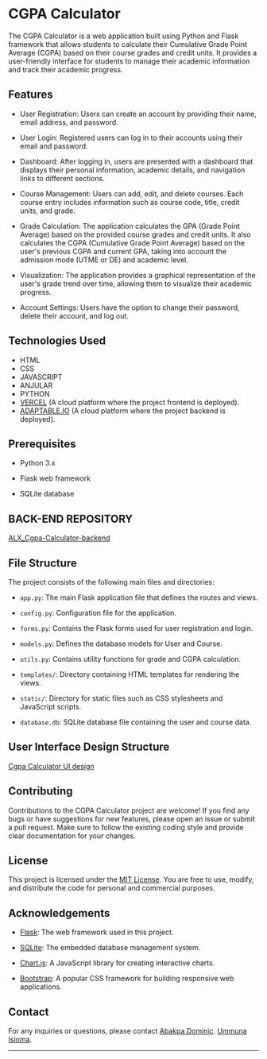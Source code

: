 # CGPA Calculator

The CGPA Calculator is a web application built using Python and Flask framework that allows students to calculate their Cumulative Grade Point Average (CGPA) based on their course grades and credit units. It provides a user-friendly interface for students to manage their academic information and track their academic progress.

## Features

- User Registration: Users can create an account by providing their name, email address, and password.

- User Login: Registered users can log in to their accounts using their email and password.

- Dashboard: After logging in, users are presented with a dashboard that displays their personal information, academic details, and navigation links to different sections.

- Course Management: Users can add, edit, and delete courses. Each course entry includes information such as course code, title, credit units, and grade.

- Grade Calculation: The application calculates the GPA (Grade Point Average) based on the provided course grades and credit units. It also calculates the CGPA (Cumulative Grade Point Average) based on the user's previous CGPA and current GPA, taking into account the admission mode (UTME or DE) and academic level.

- Visualization: The application provides a graphical representation of the user's grade trend over time, allowing them to visualize their academic progress.

- Account Settings: Users have the option to change their password, delete their account, and log out.

## Technologies Used
- HTML
- CSS
- JAVASCRIPT
- ANJULAR
- PYTHON
- [VERCEL](https://vercel.com/home) (A cloud platform where the project frontend is deployed).
- [ADAPTABLE.IO](https://adaptable.io/) (A cloud platform where the project backend is deployed).

## Prerequisites

- Python 3.x

- Flask web framework

- SQLite database


## BACK-END REPOSITORY
[ALX_Cgpa-Calculator-backend](https://github.com/DT-GAMER/ALX_Cgpa-Calculator-backend)

## File Structure

The project consists of the following main files and directories:

- `app.py`: The main Flask application file that defines the routes and views.

- `config.py`: Configuration file for the application.

- `forms.py`: Contains the Flask forms used for user registration and login.

- `models.py`: Defines the database models for User and Course.

- `utils.py`: Contains utility functions for grade and CGPA calculation.

- `templates/`: Directory containing HTML templates for rendering the views.

- `static/`: Directory for static files such as CSS stylesheets and JavaScript scripts.

- `database.db`: SQLite database file containing the user and course data.

## User Interface Design Structure
[Cgpa Calculator UI design](https://www.figma.com/file/NQ0BSPAbXrbLBDnISW54Bf/master-pixel-bending?type=design&node-id=752-27677&t=oQlTJKXSScMj8Cvv-4)

## Contributing

Contributions to the CGPA Calculator project are welcome! If you find any bugs or have suggestions for new features, please open an issue or submit a pull request. Make sure to follow the existing coding style and provide clear documentation for your changes.

## License

This project is licensed under the [MIT License](LICENSE). You are free to use, modify, and distribute the code for personal and commercial purposes.

## Acknowledgements

- [Flask](https://flask.palletsprojects.com/): The web framework used in this project.

- [SQLite](https://www.sqlite.org/): The embedded database management system.

- [Chart.js](https://www.chartjs.org/): A JavaScript library for creating interactive charts.

- [Bootstrap](https://getbootstrap.com/): A popular CSS framework for building responsive web applications.

## Contact

For any inquiries or questions, please contact [Abakpa Dominic](mailto:abakpad82@gmail.com).
                                               [Ummuna Isioma](mailto:Isyblissumunna@gmail.com).

---
